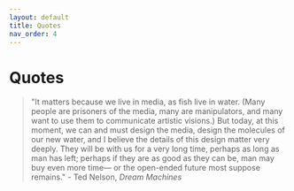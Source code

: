 ```yaml
---
layout: default
title: Quotes
nav_order: 4
---
```


#  Quotes 

> "It matters because we live in media, as fish live in water. (Many people are prisoners of the media, many are manipulators, and many want to use them to communicate artistic visions.) But today, at this moment, we can and must design the media, design the molecules of our new water, and I believe the details of this design matter very deeply. They will be with us for a very long time, perhaps as long as man has left; perhaps if they are as good as they can be, man may buy even more time— or the open-ended future most suppose remains." - Ted Nelson, *Dream Machines*

